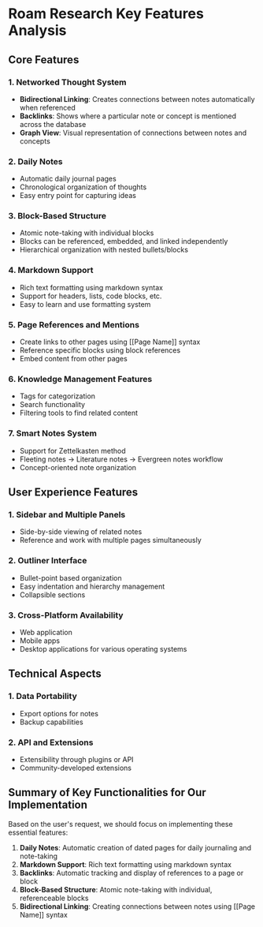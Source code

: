 # Roam Research Key Features Analysis

## Core Features

### 1. Networked Thought System
- **Bidirectional Linking**: Creates connections between notes automatically when referenced
- **Backlinks**: Shows where a particular note or concept is mentioned across the database
- **Graph View**: Visual representation of connections between notes and concepts

### 2. Daily Notes
- Automatic daily journal pages
- Chronological organization of thoughts
- Easy entry point for capturing ideas

### 3. Block-Based Structure
- Atomic note-taking with individual blocks
- Blocks can be referenced, embedded, and linked independently
- Hierarchical organization with nested bullets/blocks

### 4. Markdown Support
- Rich text formatting using markdown syntax
- Support for headers, lists, code blocks, etc.
- Easy to learn and use formatting system

### 5. Page References and Mentions
- Create links to other pages using [[Page Name]] syntax
- Reference specific blocks using block references
- Embed content from other pages

### 6. Knowledge Management Features
- Tags for categorization
- Search functionality
- Filtering tools to find related content

### 7. Smart Notes System
- Support for Zettelkasten method
- Fleeting notes → Literature notes → Evergreen notes workflow
- Concept-oriented note organization

## User Experience Features

### 1. Sidebar and Multiple Panels
- Side-by-side viewing of related notes
- Reference and work with multiple pages simultaneously

### 2. Outliner Interface
- Bullet-point based organization
- Easy indentation and hierarchy management
- Collapsible sections

### 3. Cross-Platform Availability
- Web application
- Mobile apps
- Desktop applications for various operating systems

## Technical Aspects

### 1. Data Portability
- Export options for notes
- Backup capabilities

### 2. API and Extensions
- Extensibility through plugins or API
- Community-developed extensions

## Summary of Key Functionalities for Our Implementation

Based on the user's request, we should focus on implementing these essential features:

1. **Daily Notes**: Automatic creation of dated pages for daily journaling and note-taking
2. **Markdown Support**: Rich text formatting using markdown syntax
3. **Backlinks**: Automatic tracking and display of references to a page or block
4. **Block-Based Structure**: Atomic note-taking with individual, referenceable blocks
5. **Bidirectional Linking**: Creating connections between notes using [[Page Name]] syntax
